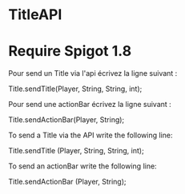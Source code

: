 # TitleAPI
# Require Spigot 1.8


Pour send un Title via l'api écrivez la ligne suivant :

Title.sendTitle(Player, String, String, int);

Pour send une actionBar écrivez la ligne suivant :

Title.sendActionBar(Player, String);




To send a Title via the API write the following line:

Title.sendTitle (Player, String, String, int);

To send an actionBar write the following line:

Title.sendActionBar (Player, String);
